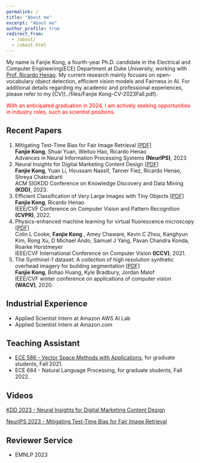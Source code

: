 ```yaml
---
permalink: /
title: "About me"
excerpt: "About me"
author_profile: true
redirect_from: 
  - /about/
  - /about.html
---
```


My name is Fanjie Kong, a fourth-year Ph.D. candidate in the Electrical and Computer Engineering(ECE) Department at Duke University, working with [Prof. Ricardo Henao](https://rhenaog.github.io/). My current research mainly focuses on open-vocabulary object detection, efficient vision models and Fairness in AI. For additional details regarding my academic and professional experiences, please refer to my [CV](../files/Fanjie Kong-CV-2023Fall.pdf).

<span style="color:red">With an anticipated graduation in 2024, I am actively seeking opportunities in industry roles, such as scientist positions.</span>

## Recent Papers
1. Mitigating Test-Time Bias for Fair Image Retrieval [[PDF]](https://arxiv.org/pdf/2305.19329.pdf)  <br /> **Fanjie Kong**, Shuai Yuan, Weituo Hao, Ricardo Henao  <br /> Advances in Neural Information Processing Systems **(NeurIPS)**, 2023
2. Neural Insights for Digital Marketing Content Design [[PDF]](https://arxiv.org/pdf/2302.01416.pdf)  <br /> **Fanjie Kong**, Yuan Li, Houssam Nassif, Tanner Fiez, Ricardo Henao, Shreya Chakrabarti <br /> ACM SIGKDD Conference on Knowledge Discovery and Data Mining **(KDD)**, 2023.
3. Efficient Classification of Very Large Images with Tiny Objects [[PDF]](https://openaccess.thecvf.com/content/CVPR2022/papers/Kong_Efficient_Classification_of_Very_Large_Images_With_Tiny_Objects_CVPR_2022_paper.pdf)  <br /> **Fanjie Kong**, Ricardo Henao
 <br /> IEEE/CVF Conference on Computer Vision and Pattern Recognition **(CVPR)**, 2022.
4. Physics-enhanced machine learning for virtual fluorescence microscopy [[PDF]](https://openaccess.thecvf.com/content/ICCV2021/papers/Cooke_Physics-Enhanced_Machine_Learning_for_Virtual_Fluorescence_Microscopy_ICCV_2021_paper.pdf)  <br /> Colin L Cooke, **Fanjie Kong** , Amey Chaware, Kevin C Zhou, Kanghyun Kim, Rong Xu, D Michael Ando, Samuel J Yang, Pavan Chandra Konda, Roarke Horstmeyer
 <br /> IEEE/CVF International Conference on Computer Vision **(ICCV)**, 2021.
5. The Synthinel-1 dataset: A collection of high resolution synthetic overhead imagery for building segmentation [[PDF]](https://openaccess.thecvf.com/content_WACV_2020/papers/Kong_The_Synthinel-1_dataset_a_collection_of_high_resolution_synthetic_overhead_WACV_2020_paper.pdf)  <br /> **Fanjie Kong**, Bohao Huang, Kyle Bradbury, Jordan Malof
 <br /> IEEE/CVF winter conference on applications of computer vision **(WACV)**, 2020.

## Industrial Experience

- Applied Scientist Intern at Amazon AWS AI Lab
- Applied Scientist Intern at Amazon.com 

## Teaching Assistant

- [ECE 586 - Vector Space Methods with Applications](http://pfister.ee.duke.edu/courses/ece586/), for graduate students, Fall 2021.
- ECE 684 - Natural Language Processing, for graduate students, Fall 2022.

## Videos

[KDD 2023 - Neural Insights for Digital Marketing Content Design
](https://www.youtube.com/watch?v=c56n878Q6Y8&t=18s)

[NeurIPS 2023 - Mitigating Test-Time Bias for Fair Image Retrieval
](https://nips.cc/virtual/2023/poster/71886)

## Reviewer Service
- EMNLP 2023







